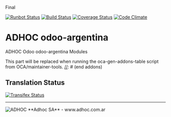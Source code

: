 Final 

[![Runbot Status](http://runbot.adhoc.com.ar/runbot/badge/flat/5/8.0.svg)](http://runbot.adhoc.com.ar/runbot/repo/github-com-ingadhoc-odoo-argentina-5)
[![Build Status](https://travis-ci.org/ingadhoc/project.svg?branch=8.0)](https://travis-ci.org/ingadhoc/odoo-argentina)
[![Coverage Status](https://coveralls.io/repos/ingadhoc/odoo-argentina/badge.png?branch=8.0)](https://coveralls.io/r/ingadhoc/odoo-argentina?branch=8.0)
[![Code Climate](https://codeclimate.com/github/ingadhoc/odoo-argentina/badges/gpa.svg)](https://codeclimate.com/github/ingadhoc/odoo-argentina)

# ADHOC odoo-argentina

ADHOC Odoo odoo-argentina Modules

[//]: # (addons)
This part will be replaced when running the oca-gen-addons-table script from OCA/maintainer-tools.
[//]: # (end addons)

Translation Status
------------------
[![Transifex Status](https://www.transifex.com/projects/p/ingadhoc-odoo-argentina-8-0/chart/image_png)](https://www.transifex.com/projects/p/ingadhoc-odoo-argentina-8-0)

----

<img alt="ADHOC" src="http://fotos.subefotos.com/83fed853c1e15a8023b86b2b22d6145bo.png" />
**Adhoc SA** - www.adhoc.com.ar
